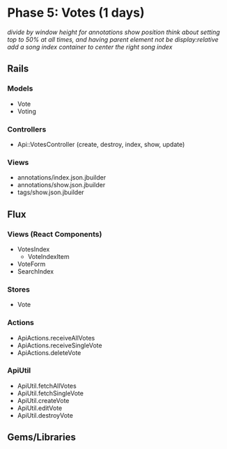 # Phase 5: Votes (1 days)

*divide by window height for annotations show position*
*think about setting top to 50% at all times, and having parent element not be display:relative*
*add a song index container to center the right song index*

## Rails
### Models
* Vote
* Voting

### Controllers
* Api::VotesController (create, destroy, index, show, update)

### Views
* annotations/index.json.jbuilder
* annotations/show.json.jbuilder
* tags/show.json.jbuilder

## Flux
### Views (React Components)
* VotesIndex
  - VoteIndexItem
* VoteForm
* SearchIndex

### Stores
* Vote

### Actions
* ApiActions.receiveAllVotes
* ApiActions.receiveSingleVote
* ApiActions.deleteVote

### ApiUtil
* ApiUtil.fetchAllVotes
* ApiUtil.fetchSingleVote
* ApiUtil.createVote
* ApiUtil.editVote
* ApiUtil.destroyVote

## Gems/Libraries
